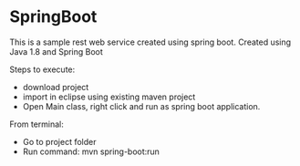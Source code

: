 # SpringBoot

This is a sample rest web service created using spring boot.
Created using Java 1.8 and Spring Boot

Steps to execute:
- download project
- import in eclipse using existing maven project
- Open Main class, right click and run as spring boot application.

From terminal:
- Go to project folder
- Run command: mvn spring-boot:run

